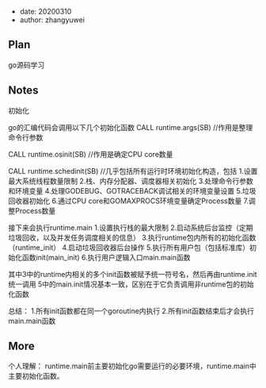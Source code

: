 - date: 20200310 
- author: zhangyuwei

## Plan
go源码学习
## Notes
初始化

go的汇编代码会调用以下几个初始化函数
CALL runtime.args(SB) 
//作用是整理命令行参数

CALL runtime.osinit(SB) 
//作用是确定CPU core数量

CALL runtime.schedinit(SB) 
//几乎包括所有运行时环境初始化构造，包括
1.设置最大系统线程数量限制
2.栈、内存分配器、调度器相关初始化
3.处理命令行参数和环境变量
4.处理GODEBUG、GOTRACEBACK调试相关的环境变量设置
5.垃圾回收器初始化
6.通过CPU core和GOMAXPROCS环境变量确定Process数量
7.调整Process数量

接下来会执行runtime.main
1.设置执行栈的最大限制
2.启动系统后台监控（定期垃圾回收，以及并发任务调度相关的信息）
3.执行runtime包内所有的初始化函数（runtime_init）
4.启动垃圾回收器后台操作
5.执行所有用户包（包括标准库）初始化函数init(main_init)
6.执行用户逻辑入口main.main函数

其中3中的runtime内相关的多个init函数被赋予统一符号名，然后再由runtime.init统一调用
5中的main.init情况基本一致，区别在于它负责调用非runtime包的初始化函数

总结：
1.所有init函数都在同一个goroutine内执行
2.所有init函数结束后才会执行main.main函数

## More
个人理解：
runtime.main前主要初始化go需要运行的必要环境，runtime.main中主要初始化函数。
